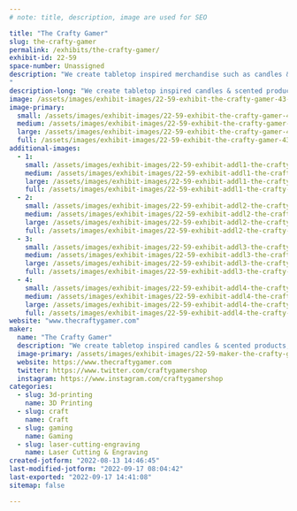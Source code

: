 ```yaml
---
# note: title, description, image are used for SEO

title: "The Crafty Gamer"
slug: the-crafty-gamer
permalink: /exhibits/the-crafty-gamer/
exhibit-id: 22-59
space-number: Unassigned
description: "We create tabletop inspired merchandise such as candles & scented products to enhance immersion.
"
description-long: "We create tabletop inspired candles & scented products, laser engraved coasters & keychains, and other ttrpg accessories."
image: /assets/images/exhibit-images/22-59-exhibit-the-crafty-gamer-43-logo-2020-black-8963-large.png
image-primary: 
  small: /assets/images/exhibit-images/22-59-exhibit-the-crafty-gamer-43-logo-2020-black-8963-small.png
  medium: /assets/images/exhibit-images/22-59-exhibit-the-crafty-gamer-43-logo-2020-black-8963-medium.png
  large: /assets/images/exhibit-images/22-59-exhibit-the-crafty-gamer-43-logo-2020-black-8963-large.png
  full: /assets/images/exhibit-images/22-59-exhibit-the-crafty-gamer-43-logo-2020-black-8963-full.png
additional-images: 
  - 1:
    small: /assets/images/exhibit-images/22-59-exhibit-addl1-the-crafty-gamer-screen-shot-2022-09-12-at-11-41-22-pm-small.png
    medium: /assets/images/exhibit-images/22-59-exhibit-addl1-the-crafty-gamer-screen-shot-2022-09-12-at-11-41-22-pm-medium.png
    large: /assets/images/exhibit-images/22-59-exhibit-addl1-the-crafty-gamer-screen-shot-2022-09-12-at-11-41-22-pm-large.png
    full: /assets/images/exhibit-images/22-59-exhibit-addl1-the-crafty-gamer-screen-shot-2022-09-12-at-11-41-22-pm-full.png
  - 2:
    small: /assets/images/exhibit-images/22-59-exhibit-addl2-the-crafty-gamer-screen-shot-2022-09-12-at-11-41-34-pm-small.png
    medium: /assets/images/exhibit-images/22-59-exhibit-addl2-the-crafty-gamer-screen-shot-2022-09-12-at-11-41-34-pm-medium.png
    large: /assets/images/exhibit-images/22-59-exhibit-addl2-the-crafty-gamer-screen-shot-2022-09-12-at-11-41-34-pm-large.png
    full: /assets/images/exhibit-images/22-59-exhibit-addl2-the-crafty-gamer-screen-shot-2022-09-12-at-11-41-34-pm-full.png
  - 3:
    small: /assets/images/exhibit-images/22-59-exhibit-addl3-the-crafty-gamer-screen-shot-2022-09-12-at-11-41-45-pm-small.png
    medium: /assets/images/exhibit-images/22-59-exhibit-addl3-the-crafty-gamer-screen-shot-2022-09-12-at-11-41-45-pm-medium.png
    large: /assets/images/exhibit-images/22-59-exhibit-addl3-the-crafty-gamer-screen-shot-2022-09-12-at-11-41-45-pm-large.png
    full: /assets/images/exhibit-images/22-59-exhibit-addl3-the-crafty-gamer-screen-shot-2022-09-12-at-11-41-45-pm-full.png
  - 4:
    small: /assets/images/exhibit-images/22-59-exhibit-addl4-the-crafty-gamer-screen-shot-2022-09-12-at-11-42-23-pm-small.png
    medium: /assets/images/exhibit-images/22-59-exhibit-addl4-the-crafty-gamer-screen-shot-2022-09-12-at-11-42-23-pm-medium.png
    large: /assets/images/exhibit-images/22-59-exhibit-addl4-the-crafty-gamer-screen-shot-2022-09-12-at-11-42-23-pm-large.png
    full: /assets/images/exhibit-images/22-59-exhibit-addl4-the-crafty-gamer-screen-shot-2022-09-12-at-11-42-23-pm-full.png
website: "www.thecraftygamer.com"
maker: 
  name: "The Crafty Gamer"
  description: "We create tabletop inspired candles & scented products, laser engraved coasters & keychains, and other ttrpg accessories."
  image-primary: /assets/images/exhibit-images/22-59-maker-the-crafty-gamer-logo-2020-black-medium.png
  website: https://www.thecraftygamer.com
  twitter: https://www.twitter.com/craftygamershop
  instagram: https://www.instagram.com/craftygamershop
categories: 
  - slug: 3d-printing
    name: 3D Printing
  - slug: craft
    name: Craft
  - slug: gaming
    name: Gaming
  - slug: laser-cutting-engraving
    name: Laser Cutting & Engraving
created-jotform: "2022-08-13 14:46:45"
last-modified-jotform: "2022-09-17 08:04:42"
last-exported: "2022-09-17 14:41:08"
sitemap: false

---
```

